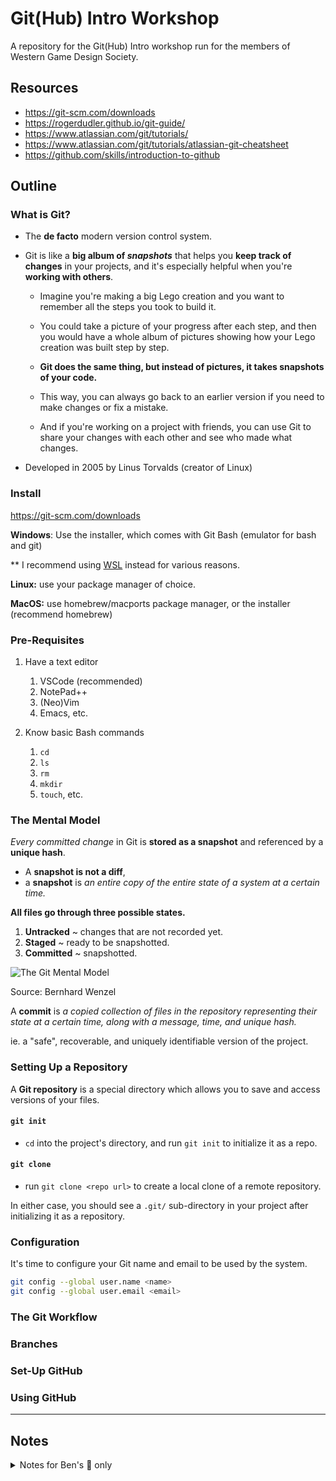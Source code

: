 # Git(Hub) Intro Workshop

A repository for the Git(Hub) Intro workshop run for the members of Western Game Design Society.

## Resources

- https://git-scm.com/downloads
- https://rogerdudler.github.io/git-guide/
- https://www.atlassian.com/git/tutorials/
- https://www.atlassian.com/git/tutorials/atlassian-git-cheatsheet
- https://github.com/skills/introduction-to-github

## Outline

### What is Git?

- The **de facto** modern version control system.

- Git is like a **big album of _snapshots_** that helps you **keep track of changes** in your projects, and it's especially helpful when you're **working with others**.

  - Imagine you're making a big Lego creation and you want to remember all the steps you took to build it.

  - You could take a picture of your progress after each step, and then you would have a whole album of pictures showing how your Lego creation was built step by step.

  - **Git does the same thing, but instead of pictures, it takes snapshots of your code.**

  - This way, you can always go back to an earlier version if you need to make changes or fix a mistake.

  - And if you're working on a project with friends, you can use Git to share your changes with each other and see who made what changes.

- Developed in 2005 by Linus Torvalds (creator of Linux)

### Install

https://git-scm.com/downloads

**Windows**: Use the installer, which comes with Git Bash (emulator for bash and git)

** I recommend using [WSL](https://learn.microsoft.com/en-us/windows/wsl/install) instead for various reasons.

**Linux:** use your package manager of choice.

**MacOS:** use homebrew/macports package manager, or the installer (recommend homebrew)

### Pre-Requisites

1. Have a text editor
   1. VSCode (recommended)
   2. NotePad++
   3. (Neo)Vim
   4. Emacs, etc.

2. Know basic Bash commands
   1. `cd`
   2. `ls`
   3. `rm`
   4. `mkdir`
   5. `touch`, etc.

### The Mental Model

_Every committed change_ in Git is **stored as a snapshot** and referenced by a **unique hash**.

- A **snapshot is not a diff**,
- a **snapshot** is _an entire copy of the entire state of a system at a certain time._

**All files go through three possible states.**

1. **Untracked** ~ changes that are not recorded yet.
2. **Staged** ~ ready to be snapshotted.
3. **Committed** ~ snapshotted.

![The Git Mental Model](https://bernhardwenzel.com/images/posts/2021/git-final-models.png)

Source: Bernhard Wenzel

A **commit** is _a copied collection of files in the repository representing their state at a certain time, along with a message, time, and unique hash._

ie. a "safe", recoverable, and uniquely identifiable version of the project.

### Setting Up a Repository

A **Git repository** is a special directory which allows you to save and access versions of your files.

#### `git init`

- `cd` into the project's directory, and run `git init` to initialize it as a repo.

#### `git clone`

- run `git clone <repo url>` to create a local clone of a remote repository.

In either case, you should see a `.git/` sub-directory in your project after initializing it as a repository.

### Configuration

It's time to configure your Git name and email to be used by the system.

```bash
git config --global user.name <name>
git config --global user.email <email>
```

### The Git Workflow

### Branches

### Set-Up GitHub

### Using GitHub

___

## Notes

<details>
<summary>Notes for Ben's 👀 only</summary>

- Focus on the **mental model** of Git/GitHub.
- Only introduce git **fundamentals**, nothing fancy
- Start from the **local workflow**, then move to the **remote workflow**
- **USE VISUALS, DON’T JUST SAY “Run this command”.** Memorizing commands comes with time (not the focus of the workshop), **understanding the mental model** is vital in the beginning
- Leave room for **questions**, **examples**, and **practice exercises**

</details>
